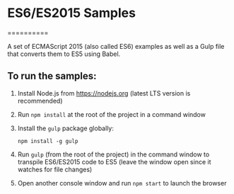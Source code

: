 # ES6/ES2015 Samples
==========

A set of ECMAScript 2015 (also called ES6) examples as well as a Gulp file that converts them to ES5 using Babel.

## To run the samples:

1. Install Node.js from https://nodejs.org (latest LTS version is recommended)

1. Run `npm install` at the root of the project in a command window

1. Install the `gulp` package globally:

    `npm install -g gulp`

1. Run `gulp` (from the root of the project) in the command window to transpile ES6/ES2015 code to ES5 (leave the window open since it watches for file changes)

1. Open another console window and run `npm start` to launch the browser



